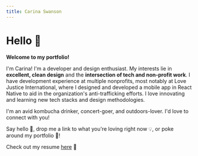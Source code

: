 ```yaml
---
title: Carina Swanson
---
```


# Hello 👋

**Welcome to my portfolio!**

I'm Carina! I'm a developer and design enthusiast. My interests lie in **excellent, clean design** and the **intersection of tech and non-profit work**. I have development experience at multiple nonprofits, most notably at Love Justice International, where I designed and developed a mobile app in React Native to aid in the organization's anti-trafficking efforts. I love innovating and learning new tech stacks and design methodologies.

I'm an avid kombucha drinker, concert-goer, and outdoors-lover. I'd love to connect with you!

Say hello 💬, drop me a link to what you're loving right now 💡, or poke around my portfolio 💫!

Check out my resume [here](carina-swanson-resume.pdf) 💌
